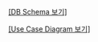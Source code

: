 [[DB Schema 보기]](https://drive.google.com/file/d/17WvRDoheIKtEZUAYl7qYIBKp-Gv37J7I/view?usp=sharing)

[[Use Case Diagram 보기]](https://drive.google.com/file/d/17QzC-ZrmUo0ynKJIxkDysLlVgL7nZ-tB/view?usp=sharing)